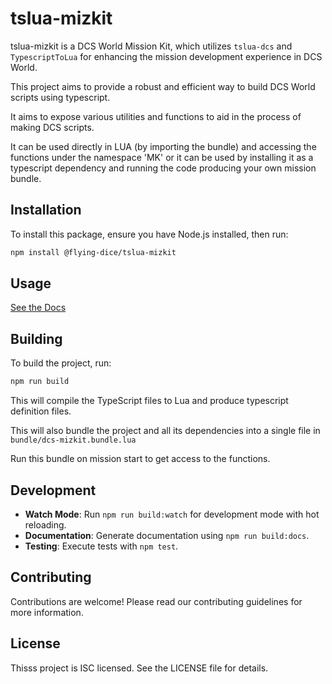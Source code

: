 # tslua-mizkit

tslua-mizkit is a DCS World Mission Kit, which utilizes `tslua-dcs` and `TypescriptToLua` for enhancing the mission development experience in DCS World. 

This project aims to provide a robust and efficient way to build DCS World scripts using typescript.

It aims to expose various utilities and functions to aid in the process of making DCS scripts.

It can be used directly in LUA (by importing the bundle) and accessing the functions under the namespace 'MK'
or it can be used by installing it as a typescript dependency and running the code producing your own mission bundle.

## Installation

To install this package, ensure you have Node.js installed, then run:

```bash
npm install @flying-dice/tslua-mizkit
```

## Usage

[See the Docs](https://flying-dice.github.io/tslua-dcs/modules/_flying_dice_tslua_dcs_mizkit.html)

## Building

To build the project, run:

```bash
npm run build
```

This will compile the TypeScript files to Lua and produce typescript definition files.

This will also bundle the project and all its dependencies into a single file in `bundle/dcs-mizkit.bundle.lua`

Run this bundle on mission start to get access to the functions.

## Development

- **Watch Mode**: Run `npm run build:watch` for development mode with hot reloading.
- **Documentation**: Generate documentation using `npm run build:docs`.
- **Testing**: Execute tests with `npm test`.

## Contributing

Contributions are welcome! Please read our contributing guidelines for more information.

## License

Thisss project is ISC licensed. See the LICENSE file for details.
